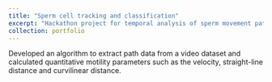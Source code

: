 ```yaml
---
title: "Sperm cell tracking and classification"
excerpt: "Hackathon project for temporal analysis of sperm movement patterns from video data. <br/><img src='/images/Sperm.png'>"
collection: portfolio
---
```


Developed an algorithm to extract path data from a video dataset and calculated quantitative motility parameters such as the velocity, straight-line distance and curvilinear distance.
